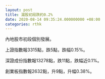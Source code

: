 ```yaml
---
layout: post
title: 滬股初段跌約0.2%
date: 2020-08-14 09:35:24.000000000 +08:00
categories: rthk
---
```


內地股市初段個別發展。

上證指數報3315點，跌5點，跌幅0.15%。

深證成份指數報13278點，跌11點，跌幅近0.1%。

創業板指數報2632點，升9點，升幅0.38%。
